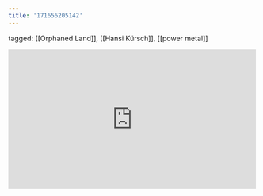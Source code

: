 ```yaml
---
title: '171656205142'
---
```

tagged: [[Orphaned Land]], [[Hansi Kürsch]], [[power metal]]
<iframe allow="accelerometer; autoplay; clipboard-write; encrypted-media; gyroscope; picture-in-picture" allowfullscreen="" frameborder="0" height="281" id="youtube_iframe" src="https://www.youtube.com/embed/hurWzo01FpM?feature=oembed&amp;enablejsapi=1&amp;origin=https://safe.txmblr.com&amp;wmode=opaque" width="500"></iframe>
